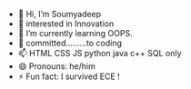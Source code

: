 - 👋 Hi, I’m Soumyadeep
- 👀 interested in Innovation
- 🌱 I’m currently learning OOPS.
- 💞️ committed.........to coding
- 📫 HTML CSS JS python java c++ SQL only 
- 😄 Pronouns: he/him
- ⚡ Fun fact: I survived ECE !

<!---
SimpleMan05/SimpleMan05 is a ✨ special ✨ repository because its `README.md` (this file) appears on your GitHub profile.
You can click the Preview link to take a look at your changes.
--->
